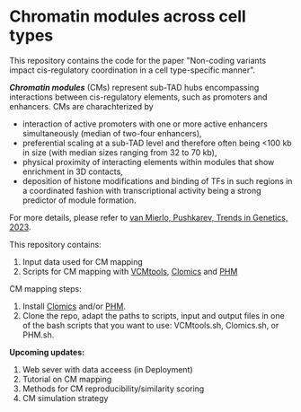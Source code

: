 # Chromatin modules  across cell types
This repository contains the code for the paper "Non-coding variants impact cis-regulatory coordination in a cell type-specific manner".

_**Chromatin modules**_ (CMs) represent sub-TAD hubs encompassing interactions
between cis-regulatory elements, such as promoters and enhancers.
CMs are charachterized by
- interaction of active promoters with one or more active enhancers simultaneously
(median of two-four enhancers),
- preferential scaling at a sub-TAD level and therefore often being <100 kb
in size (with median sizes ranging from 32 to 70 kb),
- physical proximity of interacting elements within modules that show
enrichment in 3D contacts,
- deposition of histone modifications and binding of TFs in such regions
in a coordinated fashion with transcriptional
activity being a strong predictor of module formation.

For more details, please refer to [van Mierlo, Pushkarev, Trends in Genetics, 2023](https://www.cell.com/trends/genetics/fulltext/S0168-9525(22)00290-6).

This repository contains:
1. Input data used for CM mapping
2. Scripts for CM mapping with [VCMtools](https://doi.org/10.1016/j.cell.2015.08.001), [Clomics](https://www.science.org/doi/10.1126/science.aat8266) and [PHM](https://www.nature.com/articles/s41588-018-0278-6)

CM mapping steps:
1. Install [Clomics](https://github.com/odelaneau/clomics) and/or [PHM](https://github.com/natsuhiko/PHM).
2. Clone the repo, adapt the paths to scripts, input and output files in one of the bash scripts that you want to use: VCMtools.sh, Clomics.sh, or PHM.sh.

**Upcoming updates:**
1. Web sever with data acceess (in Deployment)
2. Tutorial on CM mapping
3. Methods for CM reproducibility/similarity scoring
4. CM simulation strategy
 
